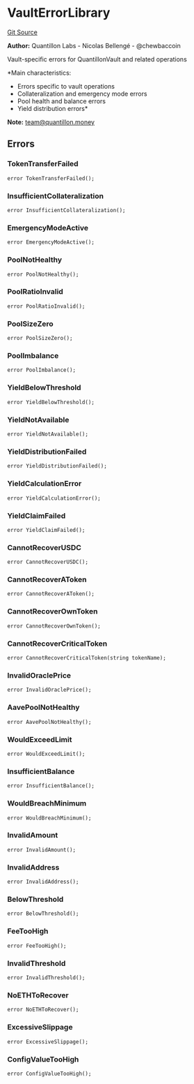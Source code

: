 # VaultErrorLibrary
[Git Source](https://github.com/Quantillon-Labs/smart-contracts/quantillon-protocol/blob/f9a7c7e7bd97a7fc653d32916c250f14c6d3c674/src/libraries/VaultErrorLibrary.sol)

**Author:**
Quantillon Labs - Nicolas Bellengé - @chewbaccoin

Vault-specific errors for QuantillonVault and related operations

*Main characteristics:
- Errors specific to vault operations
- Collateralization and emergency mode errors
- Pool health and balance errors
- Yield distribution errors*

**Note:**
team@quantillon.money


## Errors
### TokenTransferFailed

```solidity
error TokenTransferFailed();
```

### InsufficientCollateralization

```solidity
error InsufficientCollateralization();
```

### EmergencyModeActive

```solidity
error EmergencyModeActive();
```

### PoolNotHealthy

```solidity
error PoolNotHealthy();
```

### PoolRatioInvalid

```solidity
error PoolRatioInvalid();
```

### PoolSizeZero

```solidity
error PoolSizeZero();
```

### PoolImbalance

```solidity
error PoolImbalance();
```

### YieldBelowThreshold

```solidity
error YieldBelowThreshold();
```

### YieldNotAvailable

```solidity
error YieldNotAvailable();
```

### YieldDistributionFailed

```solidity
error YieldDistributionFailed();
```

### YieldCalculationError

```solidity
error YieldCalculationError();
```

### YieldClaimFailed

```solidity
error YieldClaimFailed();
```

### CannotRecoverUSDC

```solidity
error CannotRecoverUSDC();
```

### CannotRecoverAToken

```solidity
error CannotRecoverAToken();
```

### CannotRecoverOwnToken

```solidity
error CannotRecoverOwnToken();
```

### CannotRecoverCriticalToken

```solidity
error CannotRecoverCriticalToken(string tokenName);
```

### InvalidOraclePrice

```solidity
error InvalidOraclePrice();
```

### AavePoolNotHealthy

```solidity
error AavePoolNotHealthy();
```

### WouldExceedLimit

```solidity
error WouldExceedLimit();
```

### InsufficientBalance

```solidity
error InsufficientBalance();
```

### WouldBreachMinimum

```solidity
error WouldBreachMinimum();
```

### InvalidAmount

```solidity
error InvalidAmount();
```

### InvalidAddress

```solidity
error InvalidAddress();
```

### BelowThreshold

```solidity
error BelowThreshold();
```

### FeeTooHigh

```solidity
error FeeTooHigh();
```

### InvalidThreshold

```solidity
error InvalidThreshold();
```

### NoETHToRecover

```solidity
error NoETHToRecover();
```

### ExcessiveSlippage

```solidity
error ExcessiveSlippage();
```

### ConfigValueTooHigh

```solidity
error ConfigValueTooHigh();
```

